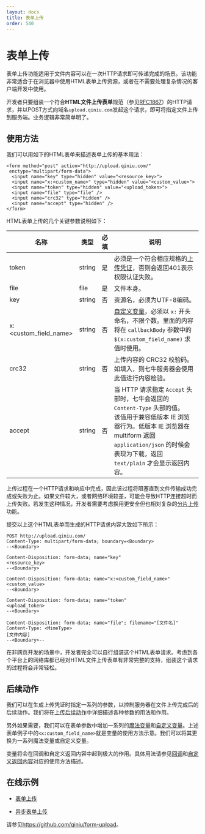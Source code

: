```yaml
---
layout: docs
title: 表单上传
order: 540
---
```

<a id="form-upload"></a>
# 表单上传

表单上传功能适用于文件内容可以在一次HTTP请求即可传递完成的场景。该功能非常适合于在浏览器中使用HTML表单上传资源，或者在不需要处理复杂情况的客户端开发中使用。

开发者只要组装一个符合**HTML文件上传表单**规范（参见[RFC1867](http://www.ietf.org/rfc/rfc1867.txt)）的HTTP请求，并以POST方式向域名`upload.qiniu.com`发起这个请求，即可将指定文件上传到服务端。业务逻辑非常简单明了。

<a id="form-upload-usage"></a>
## 使用方法

我们可以用如下的HTML表单来描述表单上传的基本用法：

```
<form method="post" action="http://upload.qiniu.com/"
 enctype="multipart/form-data">
  <input name="key" type="hidden" value="<resource_key>">
  <input name="x:<custom_name>" type="hidden" value="<custom_value>">
  <input name="token" type="hidden" value="<upload_token>">
  <input name="file" type="file" />
  <input name="crc32" type="hidden" />
  <input name="accept" type="hidden" />
</form>
```

HTML表单上传的几个关键参数说明如下：

名称        | 类型   | 必填 | 说明
------------|--------|------|-------------------------------------
token       | string | 是   | 必须是一个符合相应规格的[上传凭证](../../reference/security/upload-token.html)，否则会返回401表示权限认证失败。
file        | file   | 是   | 文件本身。
key         | string | 否   | 资源名，必须为UTF-8编码。
x:\<custom_field_name\> | string | 否 | [自定义变量](response/vars.html#xvar)，必须以 `x:` 开头命名，不限个数。里面的内容将在 `callbackBody` 参数中的 `$(x:custom_field_name)` 求值时使用。
crc32       | string | 否   | 上传内容的 CRC32 校验码。<br>如填入，则七牛服务器会使用此值进行内容检验。
accept      | string | 否   | 当 HTTP 请求指定 `Accept` 头部时，七牛会返回的 `Content-Type` 头部的值。<br>该值用于兼容低版本 IE 浏览器行为。低版本 IE 浏览器在 multiform 返回 `application/json` 的时候会表现为下载，返回 `text/plain` 才会显示返回内容。

上传过程在一个HTTP请求和响应中完成，因此该过程将阻塞直到文件传输成功完成或失败为止。如果文件较大，或者网络环境较差，可能会导致HTTP连接超时而上传失败。若发生这种情况，开发者需要考虑换用更安全但也相对复杂的[分片上传](chunked-upload.html)功能。

提交以上这个HTML表单而生成的HTTP请求内容大致如下所示：

```
POST http://upload.qiniu.com/
Content-Type: multipart/form-data; boundary=<Boundary>
--<Boundary>

Content-Disposition: form-data; name="key"
<resource_key>
--<Boundary>

Content-Disposition: form-data; name="x:<custom_field_name>"
<custom_value>
--<Boundary>

Content-Disposition: form-data; name="token"
<upload_token>
--<Boundary>

Content-Disposition: form-data; name="file"; filename="[文件名]"
Content-Type: <MimeType>
[文件内容]
--<Boundary>--
```

在非网页开发的场景中，开发者完全可以自行组装这个HTML表单请求。考虑到各个平台上的网络库都已经对HTML文件上传表单有非常完整的支持，组装这个请求的过程将会非常轻松。

<a id="form-upload-response"></a>
## 后续动作

我们可以在生成上传凭证时指定一系列的参数，以控制服务器在文件上传完成后的后续动作。我们将在[上传后续动作](response/)中详细描述各种参数的用法和作用。

另外如果需要，我们可以在表单参数中增加一系列的[魔法变量](response/vars.html#magicvar)和[自定义变量](response/vars.html#xvar)。上述表单例子中的`<x:custom_field_name>`就是变量的使用方法示意。我们可以将其更换为一系列魔法变量或自定义变量。

变量将会在回调和自定义返回内容中起到极大的作用。具体用法请参见[回调](response/callback.html)和[自定义返回内容](response/response-body.html)对应的使用方法描述。

<a id="form-upload-example"></a>
## 在线示例

- [表单上传](http://jsfiddle.net/gh/get/library/pure/icattlecoder/jsfiddle/tree/master/formupload)

- [异步表单上传](http://jsfiddle.net/gh/get/jquery/1.9.1/icattlecoder/jsfiddle/tree/master/ajaxupload)


请参见<https://github.com/qiniu/form-upload>。
